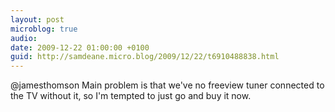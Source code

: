 ```yaml
---
layout: post
microblog: true
audio: 
date: 2009-12-22 01:00:00 +0100
guid: http://samdeane.micro.blog/2009/12/22/t6910488838.html
---
```

@jamesthomson Main problem is that we've no freeview tuner connected to the TV without it, so I'm tempted to just go and buy it now.
